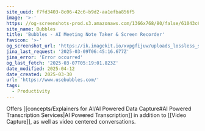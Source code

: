 ```yaml
---
site_uuid: f7fd3403-8c06-42c6-b9d2-aa1efba856f5
image: '>-'
https: //og-screenshots-prod.s3.amazonaws.com/1366x768/80/false/61043c6f4308c2eb65275146f772b0fbee8b495c1da34b848cfe263bdf541ba1.jpeg
site_name: Bubbles
title: 'Bubbles - AI Meeting Note Taker & Screen Recorder'
favicon: '>-'
og_screenshot_url: 'https://ik.imagekit.io/xvpgfijuw/uploads_lossless_screenshots_20250527_Bubbles_og_screenshot.jpeg'
jina_last_request: '2025-03-09T06:45:16.677Z'
jina_error: 'Error occurred'
og_last_fetch: '2025-03-07T05:19:01.823Z'
date_modified: 2025-04-12
date_created: 2025-03-30
url: 'https://www.usebubbles.com/'
tags:
  - Productivity
---
```


Offers [[concepts/Explainers for AI/AI Powered Data Capture#AI Powered Transcription Services|AI Powered Transcription]] in addition to [[Video Capture]], as well as video centered conversations.
